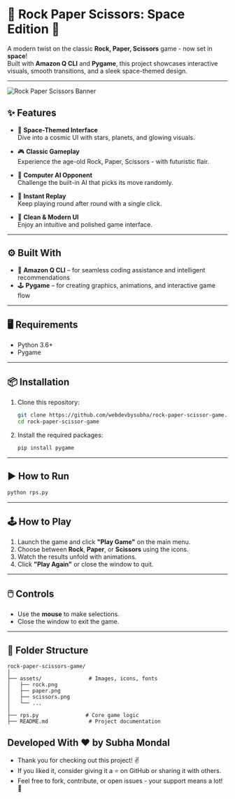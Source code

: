 # 🚀 Rock Paper Scissors: Space Edition 🌌

A modern twist on the classic **Rock, Paper, Scissors** game - now set in **space**!  
Built with **Amazon Q CLI** and **Pygame**, this project showcases interactive visuals, smooth transitions, and a sleek space-themed design.

---

![Rock Paper Scissors Banner](assets/banner.png)

## ✨ Features

- 🌠 **Space-Themed Interface**  
  Dive into a cosmic UI with stars, planets, and glowing visuals.

- 🎮 **Classic Gameplay**  
  Experience the age-old Rock, Paper, Scissors - with futuristic flair.

- 🧠 **Computer AI Opponent**  
  Challenge the built-in AI that picks its move randomly.

- 🔁 **Instant Replay**  
  Keep playing round after round with a single click.

- 🧼 **Clean & Modern UI**  
  Enjoy an intuitive and polished game interface.

---

## ⚙️ Built With

- 🧊 **Amazon Q CLI** – for seamless coding assistance and intelligent recommendations  
- 🕹 **Pygame** – for creating graphics, animations, and interactive game flow

---

## 🖥️ Requirements

- Python 3.6+
- Pygame

---

## 📦 Installation

1. Clone this repository:
   ```bash
   git clone https://github.com/webdevbysubha/rock-paper-scissor-game.git
   cd rock-paper-scissor-game
   ```

2. Install the required packages:
   ```bash
   pip install pygame
   ```

---

## ▶️ How to Run

```bash
python rps.py
```

---

## 🕹️ How to Play

1. Launch the game and click **"Play Game"** on the main menu.
2. Choose between **Rock**, **Paper**, or **Scissors** using the icons.
3. Watch the results unfold with animations.
4. Click **"Play Again"** or close the window to quit.

---

## 🖱️ Controls

- Use the **mouse** to make selections.
- Close the window to exit the game.

---

## 📁 Folder Structure

```
rock-paper-scissors-game/
│
├── assets/               # Images, icons, fonts
│   ├── rock.png
│   ├── paper.png
│   ├── scissors.png
│   └── ...
│
├── rps.py               # Core game logic
├── README.md             # Project documentation
```

## Developed With ❤️ by **Subha Mondal**

- Thank you for checking out this project! ✌️
- If you liked it, consider giving it a ⭐ on GitHub or sharing it with others.
- Feel free to fork, contribute, or open issues - your support means a lot! 💫
